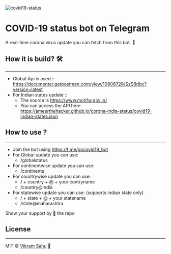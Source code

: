 ![covid19-status](https://i.imgur.com/DGiBzdE.png)

# COVID-19 status bot on Telegram 

A real-time corona virus update you can fetch from this bot. 🤖

## How it is build? 🛠
-----------------------

- Global Api is used :: https://documenter.getpostman.com/view/10808728/SzS8rjbc?version=latest
- For Indian states update :: 
    - The source is https://www.mohfw.gov.in/
    - You can access the API here https://ameerthehacker.github.io/corona-india-status/covid19-indian-states.json
    
## How to use ?
----------------------

- Join the bot using https://t.me/gocovid19_bot
- For Global update you can use:
    - /globalstatus
- For continentwise update you can use:
    - /continents
- For countrywise update you can use:
    - / + country + @ + your contryname
    - /country@india
- For statewise update you can use: (supports indian state only)
    - / +  state + @ + your statename 
    - /state@maharashtra
    
Show your support by 🤩 the repo

## License
-------------
MIT © [Vikram Sahu](snipperbytes(@)gmail(dot)com) 🥑

    
